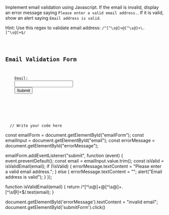 Implement email validation using Javascript. If the email is invalid, display an error message saying `Please enter a valid email address.`. If it is valid, show an alert saying `Email address is valid`.

Hint: Use this regex to validate email address: `/^[^\s@]+@[^\s@]+\.[^\s@]+$/`

<codeblock language="javascript" type="exercise" testMode="fixedInput">
<code>
<panel language="html">
<h2>Email Validation Form</h2>
<form id="emailForm">
    <label for="email">Email:</label>
    <input type="text" id="email" name="email">
    <button id="submitForm" type="submit">Submit</button>
</form>
<p id="errorMessage" class="error-message"></p>
</panel>
<panel language="css"  hidden="true">
.error-message {
  color: red;
}
</panel>
<panel language="javascript">
  // Write your code here
</panel>
</code>
<solution>
const emailForm = document.getElementById("emailForm");
const emailInput = document.getElementById("email");
const errorMessage = document.getElementById("errorMessage");

emailForm.addEventListener("submit", function (event) {
  event.preventDefault();
  const email = emailInput.value.trim();
  const isValid = isValidEmail(email);
  if (!isValid) {
    errorMessage.textContent = "Please enter a valid email address.";
  } else {
    errorMessage.textContent = "";
    alert("Email address is valid");
  }
});

function isValidEmail(email) {
  return /^[^\s@]+@[^\s@]+\.[^\s@]+$/.test(email);
}

</solution>
<domtestevents>
<event>
document.getElementById('errorMessage').textContent = "invalid email";
document.getElementById('submitForm').click()
</event>
</domtestevents>
</codeblock>
